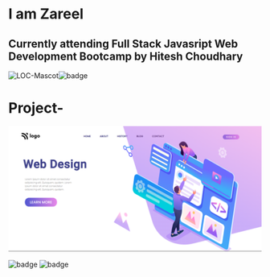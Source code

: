 # I am Zareel

## Currently attending Full Stack Javasript Web Development Bootcamp by Hitesh Choudhary

![LOC-Mascot](https://learncodeonline.in/mascot.png)![badge](https://img.shields.io/badge/LearnCodeOnline-iNeuron-green)

# Project-

![Project09](./images/Project08.png)

![badge](https://img.shields.io/badge/HTML-CSS-green)
![badge](https://img.shields.io/badge/-MediaQuery-orange)
